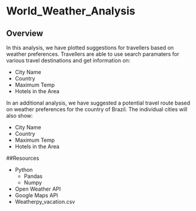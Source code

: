 # World_Weather_Analysis

## Overview

In this analysis, we have plotted suggestions for travellers based on weather preferences.  Travellers are able to use search paramaters for various travel destinations and get information on:
  - City Name
  - Country
  - Maximum Temp
  - Hotels in the Area

In an additional analysis, we have suggested a potential travel route based on weather preferences for the country of Brazil.  The individual cities will also show:
  - City Name
  - Country
  - Maximum Temp
  - Hotels in the Area
 

##Resources
  - Python
    - Pandas
    - Numpy
  - Open Weather API
  - Google Maps API
  - Weatherpy_vacation.csv
